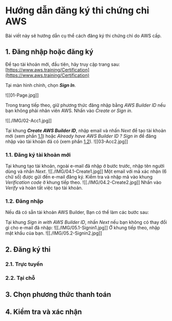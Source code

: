 # Hướng dẫn đăng ký thi chứng chỉ AWS

Bài viết này sẽ hướng dẫn cụ thể cách đăng ký thi chứng chỉ do AWS cấp.

## 1. Đăng nhập hoặc đăng ký
Để tạo tài khoản mới, đầu tiên, hãy truy cập trang sau:
[https://www.aws.training/Certification](https://www.aws.training/Certification)

Tại màn hình chính, chọn **_Sign In_**.

![[01-Page.jpg]]

Trong trang tiếp theo, giữ phương thức đăng nhập bằng _AWS Builder ID_ nếu bạn không phải nhân viên AWS. Nhấn vào _Create or Sign in_.

![[./IMG/02-Acc1.jpg]]

Tại khung **_Create AWS Builder ID_**, nhập email và nhấn _Next_ để tạo tài khoản mới (xem phần [1.1](#11-đăng-ký-tài-khoản-mới)) hoặc _Already have AWS Builder ID ? Sign in_ để đăng nhập vào tài khoản đã có (xem phần [1.2](#12-đăng-nhập)).
![[03-Acc2.jpg]]
### 1.1. Đăng ký tài khoản mới
Tại khung tạo tài khoản, ngoài e-mail đã nhập ở bước trước, nhập tên người dùng và nhấn _Next_.
![[./IMG/04.1-Create1.jpg]]
Một email với mã xác nhận (6 chữ số) được gửi đến e-mail đăng ký. Kiểm tra và nhập mã vào khung _Verification code_ ở khung tiếp theo.
![[./IMG/04.2-Create2.jpg]]
Nhấn vào _Verify_ và hoàn tất việc tạo tài khoản.

### 1.2. Đăng nhập
Nếu đã có sẵn tài khoản AWS Builder, Bạn có thể làm các bước sau:

Tại khung _Sign in with AWS Builder ID_, nhấn _Next_ nếu bạn không có thay đổi gì cho e-mail đã nhập:
![[./IMG/05.1-Signin1.jpg]]
Ở khung tiếp theo, nhập mật khẩu của bạn.
![[./IMG/05.2-Signin2.jpg]]

## 2. Đăng ký thi

### 2.1. Trực tuyến
### 2.2. Tại chỗ

## 3. Chọn phương thức thanh toán

## 4. Kiểm tra và xác nhận